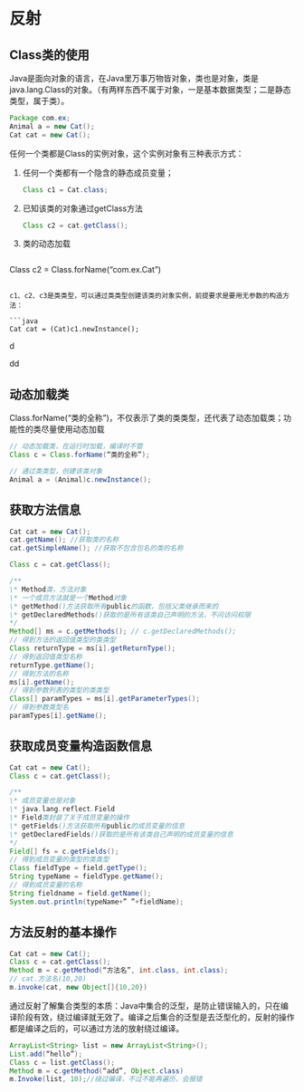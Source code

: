 # 反射

## Class类的使用

Java是面向对象的语言，在Java里万事万物皆对象，类也是对象，类是java.lang.Class的对象。（有两样东西不属于对象，一是基本数据类型；二是静态类型，属于类）。

```java
Package com.ex;
Animal a = new Cat();
Cat cat = new Cat();
```

任何一个类都是Class的实例对象，这个实例对象有三种表示方式：

1. 任何一个类都有一个隐含的静态成员变量；

   ```java
   Class c1 = Cat.class;
   ```

2. 已知该类的对象通过getClass方法

   ```java
   Class c2 = cat.getClass();
   ```

3. 类的动态加载

   ```java
Class c2 = Class.forName(“com.ex.Cat”)
   ```
   
   c1、c2、c3是类类型，可以通过类类型创建该类的对象实例，前提要求是要用无参数的构造方法：
   
   ```java
   Cat cat = (Cat)c1.newInstance();
   ```

d



dd

## 动态加载类

Class.forName(“类的全称”)，不仅表示了类的类类型，还代表了动态加载类；功能性的类尽量使用动态加载

```java
// 动态加载类，在运行时加载，编译时不管
Class c = Class.forName(“类的全称”); 

// 通过类类型，创建该类对象
Animal a = (Animal)c.newInstance();
```

## 获取方法信息

```java
Cat cat = new Cat();
cat.getName(); //获取类的名称
cat.getSimpleName(); //获取不包含包名的类的名称

Class c = cat.getClass();

/**
\* Method类，方法对象
\* 一个成员方法就是一个Method对象
\* getMethod()方法获取所有public的函数，包括父类继承而来的
\* getDeclaredMethods()获取的是所有该类自己声明的方法，不问访问权限
*/
Method[] ms = c.getMethods(); // c.getDeclaredMethods();
// 得到方法的返回值类型的类类型
Class returnType = ms[i].getReturnType();
// 得到返回值类型名称
returnType.getName();
// 得到方法的名称
ms[i].getName();
// 得到参数列表的类型的类类型
Class[] paramTypes = ms[i].getParameterTypes();
// 得到参数类型名
paramTypes[i].getName();
```

## 获取成员变量构造函数信息

```java
Cat cat = new Cat();
Class c = cat.getClass();

/**
\* 成员变量也是对象
\* java.lang.reflect.Field
\* Field类封装了关于成员变量的操作
\* getFields()方法获取所有public的成员变量的信息
\* getDeclaredFields()获取的是所有该类自己声明的成员变量的信息
*/
Field[] fs = c.getFields();
// 得到成员变量的类型的类类型
Class fieldType = field.getType();
String typeName = fieldType.getName();
// 得到成员变量的名称
String fieldname = field.getName();
System.out.println(typeName+” ”+fieldName);
```

## 方法反射的基本操作

```java
Cat cat = new Cat();
Class c = cat.getClass();
Method m = c.getMethod(“方法名”, int.class, int.class);
// cat.方法名(10,20)
m.invoke(cat, new Object[]{10,20})
```

通过反射了解集合类型的本质：Java中集合的泛型，是防止错误输入的，只在编译阶段有效，绕过编译就无效了。编译之后集合的泛型是去泛型化的，反射的操作都是编译之后的，可以通过方法的放射绕过编译。

```java
ArrayList<String> list = new ArrayList<String>();
List.add(“hello”);
Class c = list.getClass();
Method m = c.getMethod(“add”, Object.class)
m.Invoke(list, 10);//绕过编译，不过不能再遍历，会报错
```


